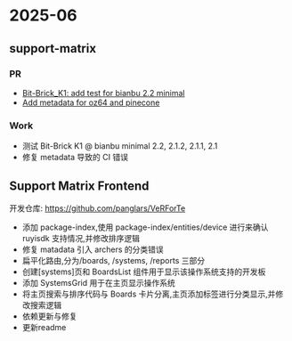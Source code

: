 # 2025-06

## support-matrix

### PR

- [Bit-Brick_K1: add test for bianbu 2.2 minimal](https://github.com/ruyisdk/support-matrix/pull/323)
- [Add metadata for oz64 and pinecone](https://github.com/ruyisdk/support-matrix/pull/319)

### Work

- 测试 Bit-Brick K1 @ bianbu minimal 2.2, 2.1.2, 2.1.1, 2.1 
- 修复 metadata 导致的 CI 错误

## Support Matrix Frontend

开发仓库: https://github.com/panglars/VeRForTe

- 添加 package-index,使用 package-index/entities/device 进行来确认 ruyisdk 支持情况,并修改排序逻辑
- 修复 matadata 引入 archers 的分类错误
- 扁平化路由,分为/boards, /systems, /reports 三部分
- 创建[systems]页和 BoardsList 组件用于显示该操作系统支持的开发板
- 添加 SystemsGrid 用于在主页显示操作系统
- 将主页搜索与排序代码与 Boards 卡片分离,主页添加标签进行分类显示,并修改搜索逻辑
- 依赖更新与修复
- 更新readme

